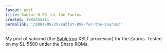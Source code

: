 ```yaml
---
layout: post
title: Sablot 0.98 for the Zaurus
created: 1085465311
permalink: "/2004/05/25/sablot-098-for-the-zaurus/"
---
```

My port of sabcmd (the [Sablotron](http://www.gingerall.com/charlie/ga/xml/p_sab.xml) XSLT processor) for the Zaurus.  Tested on my SL-5500 under the Sharp ROMs.
